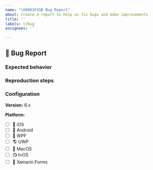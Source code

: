 ```yaml
---
name: "\U0001F41B Bug Report"
about: Create a report to help us fix bugs and make improvements
title: ''
labels: t/bug
assignees: ''

---
```


## 🐛 Bug Report

<!--- Summary description of the bug --->

### Expected behavior

### Reproduction steps

### Configuration

**Version:** 6.x

**Platform:** 
- [ ] :iphone: iOS
- [ ] :robot: Android
- [ ] :checkered_flag: WPF
- [ ] :earth_americas: UWP
- [ ] :apple: MacOS
- [ ] :tv: tvOS
- [ ] :monkey: Xamarin.Forms
